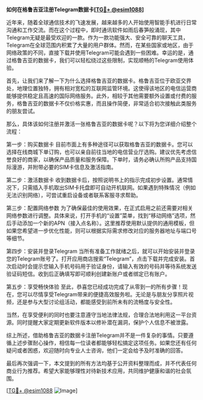 **如何在格鲁吉亚注册Telegram数据卡[[TG💪+ @esim1088](https://t.me/s/esim1088)]**

近年来，随着全球通信技术的飞速发展，越来越多的人开始使用智能手机进行日常沟通和工作交流。而在这个过程中，即时通讯软件如雨后春笋般涌现，其中Telegram无疑是最受欢迎的一款。作为一款功能强大、安全可靠的聊天工具，Telegram在全球范围内积累了大量的用户群体。然而，在某些国家或地区，由于网络政策的不同，直接下载并使用Telegram可能会遇到一些困难。幸运的是，通过格鲁吉亚的数据卡，我们可以轻松绕过这些限制，实现顺畅的Telegram使用体验。

首先，让我们来了解一下为什么选择格鲁吉亚的数据卡。格鲁吉亚位于欧亚交界处，地理位置独特，拥有相对宽松的互联网监管环境。这使得该地区的电信运营商能够提供稳定且高速的国际网络服务。此外，相较于其他需要额外设置或付费的服务，格鲁吉亚的数据卡不仅价格实惠，而且操作简便，非常适合初次接触此类服务的朋友尝试。

那么，具体该如何注册并激活一张格鲁吉亚的数据卡呢？以下将为您详细介绍整个流程：

第一步：购买数据卡
目前市面上有多种途径可以获取格鲁吉亚的数据卡。您可以选择在线商城下单订购，也可以亲自前往当地的电信营业厅选购。建议优先考虑信誉良好的商家，以确保产品质量和服务保障。下单时，请务必确认所购产品支持国际漫游，并附带必要的SIM卡信息及激活指南。

第二步：激活数据卡
收到数据卡后，按照说明书上的指示完成初步设置。通常情况下，只需插入手机取出SIM卡托盘即可自动开机联网。如果遇到特殊情况（例如无法识别网络），可尝试重启设备或者联系客服寻求帮助。

第三步：配置网络参数
为了确保最佳的使用效果，在正式启用之前还需要对相关网络参数进行调整。具体来说，打开手机的“设置”菜单，找到“移动网络”选项，然后手动添加一个新的APN（接入点名称）。这里推荐使用默认提供的通用模板，但如果您希望进一步优化性能，则可以根据实际需求修改对应的服务器地址与端口号等细节。

第四步：安装并登录Telegram
当所有准备工作就绪之后，就可以开始安装并登录您的Telegram账号了。打开应用商店搜索“Telegram”，点击下载并完成安装。首次启动时会提示您输入手机号码用于验证身份，请输入有效的号码并等待系统发送验证码短信。收到后正确填写即可顺利创建新账户或者绑定已有账户。

第五步：享受畅快体验
至此，恭喜您已经成功完成了从零到一的所有步骤！现在，您可以尽情享受Telegram带来的便捷高效服务啦。无论是与朋友分享照片视频，还是参与大型讨论组活动，都能感受到前所未有的流畅度与安全性。

当然，在享受便利的同时也要注意遵守当地法律法规，合理合法地利用这一平台资源。同时提醒大家定期更新软件版本以修补潜在漏洞，保护个人信息不被泄露。

综上所述，借助格鲁吉亚的数据卡注册Telegram并不是一件复杂的事情。只要遵循上述步骤耐心操作，相信每一位读者都能够轻松搞定这项任务。如果您还有任何疑问或者困惑，欢迎随时向专业人士咨询，他们一定会给予及时准确的回答。

最后再次强调一下，本文提到的所有方法均基于公开资料整理而成，并不代表任何商业行为推荐。希望大家能够理性对待新技术应用，共同维护健康和谐的社会氛围。

[[TG💪+ @esim1088](https://t.me/s/esim1088) ![Image](https://i.postimg.cc/4NQfJmqS/Snipaste-2025-05-13-00-14-12.png)]